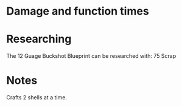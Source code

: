 # Damage and function times


# Researching

The 12 Guage Buckshot Blueprint can be researched with:
75 Scrap
# Notes

Crafts 2 shells at a time.
